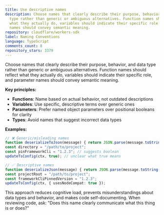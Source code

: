 ```yaml
---
title: Use descriptive names
description: Choose names that clearly describe their purpose, behavior, and data
  type rather than generic or ambiguous alternatives. Function names should reflect
  what they actually do, variables should indicate their specific role, and parameter
  names should convey semantic meaning.
repository: cloudflare/workers-sdk
label: Naming Conventions
language: TypeScript
comments_count: 8
repository_stars: 3379
---
```


Choose names that clearly describe their purpose, behavior, and data type rather than generic or ambiguous alternatives. Function names should reflect what they actually do, variables should indicate their specific role, and parameter names should convey semantic meaning.

**Key principles:**
- **Functions**: Name based on actual behavior, not outdated descriptions
- **Variables**: Use specific, descriptive terms over generic ones  
- **Parameters**: Prefer named object parameters over positional booleans for clarity
- **Types**: Avoid names that suggest incorrect data types

**Examples:**

```typescript
// ❌ Generic/misleading names
function deserializeToJson(message) { return JSON.parse(message.toString()); }
const directory = "/path/to/project";
const pinFrameworkCli = "1.2.3"; // suggests boolean
updateTsConfig(ctx, true); // unclear what true means

// ✅ Descriptive names  
function deserializeJson(message) { return JSON.parse(message.toString()); }
const projectRoot = "/path/to/project";
const frameworkCliPinnedVersion = "1.2.3";
updateTsConfig(ctx, { usesNodeCompat: true });
```

This approach reduces cognitive load, prevents misunderstandings about data types and behavior, and makes code self-documenting. When reviewing code, ask: "Does this name clearly communicate what this thing is or does?"